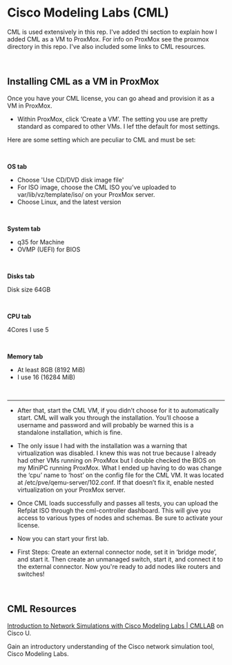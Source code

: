# Cisco Modeling Labs (CML)

CML is used extensively in this rep. I've added thi section to explain how I added CML as a VM to ProxMox.
For info on ProxMox see the proxmox directory in this repo. I've also included some links to CML resources.

<br>

## Installing CML as a VM in ProxMox

Once you have your CML license, you can go ahead and provision it as a VM in ProxMox.

- Within ProxMox, click ‘Create a VM’. The setting you use are pretty standard as compared to other VMs. I lef tthe default for most settings.

Here are some setting which are peculiar to CML and must be set:

<br>

**OS tab**

- Choose 'Use CD/DVD disk image file'
- For ISO image, choose the CML ISO you’ve uploaded to var/lib/vz/template/iso/ on your ProxMox server.
- Choose Linux, and the latest version

<br>

**System tab**

- q35 for Machine
- OVMP (UEFI) for BIOS

<br>

**Disks tab**

Disk size 64GB

<br>

**CPU tab**

4Cores
I use 5

<br>

**Memory tab**

- At least 8GB (8192 MiB)
- I use 16 (16284 MiB)

<br>
<hr>

- After that, start the CML VM, if you didn’t choose for it to automatically start. CML will walk you through the installation. You’ll choose a username and password and will probably be warned this is a standalone installation, which is fine.

- The only issue I had with the installation was a warning that virtualization was disabled. I knew this was not true because I already had other VMs running on ProxMox but I double checked the BIOS on my MiniPC running ProxMox. What I ended up having to do was change the ‘cpu’ name to ‘host’ on the config file for the CML VM. It was located at /etc/pve/qemu-server/102.conf. If that doesn’t fix it, enable nested virtualization on your ProxMox server.

- Once CML loads successfully and passes all tests, you can upload the Refplat ISO through the cml-controller dashboard. This will give you access to various types of nodes and schemas. Be sure to activate your license. 

- Now you can start your first lab.

- First Steps: Create an external connector node, set it in ‘bridge mode’, and start it. Then create an unmanaged switch, start it, and connect it to the external connector. Now you're ready to add nodes like routers and switches!

<br>

## CML Resources

[Introduction to Network Simulations with Cisco Modeling Labs | CMLLAB](https://u.cisco.com/paths/243) on Cisco U.

Gain an introductory understanding of the Cisco network simulation tool, Cisco Modeling Labs.
